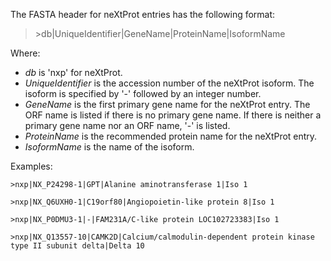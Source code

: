 The FASTA header for neXtProt entries has the following format:

> \>db|UniqueIdentifier|GeneName|ProteinName|IsoformName

Where:

* _db_ is 'nxp' for neXtProt.
* _UniqueIdentifier_ is the accession number of the neXtProt isoform. The isoform is specified by '-' followed by an integer number.
* _GeneName_ is the first primary gene name for the neXtProt entry. The ORF name is listed if there is no primary gene name. If there is neither a primary gene name nor an ORF name, '-' is listed.
* _ProteinName_ is the recommended protein name for the neXtProt entry.
* _IsoformName_  is the name of the isoform. 

Examples:

```
>nxp|NX_P24298-1|GPT|Alanine aminotransferase 1|Iso 1

>nxp|NX_Q6UXH0-1|C19orf80|Angiopoietin-like protein 8|Iso 1

>nxp|NX_P0DMU3-1|-|FAM231A/C-like protein LOC102723383|Iso 1

>nxp|NX_Q13557-10|CAMK2D|Calcium/calmodulin-dependent protein kinase type II subunit delta|Delta 10
```
